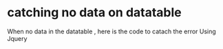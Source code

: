 # catching no data on datatable
When no data in the datatable , here is the code to catach the error Using Jquery 
